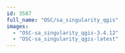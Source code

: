 ```yaml
---
id: 3587
full_name: "OSC/sa_singularity_qgis"
images: 
  - "OSC-sa_singularity_qgis-3.4.12"
  - "OSC-sa_singularity_qgis-latest"
---
```

